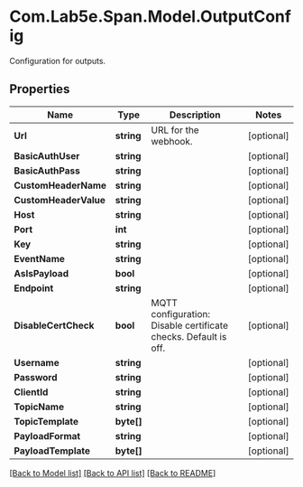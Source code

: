 # Com.Lab5e.Span.Model.OutputConfig
Configuration for outputs.

## Properties

Name | Type | Description | Notes
------------ | ------------- | ------------- | -------------
**Url** | **string** | URL for the webhook. | [optional] 
**BasicAuthUser** | **string** |  | [optional] 
**BasicAuthPass** | **string** |  | [optional] 
**CustomHeaderName** | **string** |  | [optional] 
**CustomHeaderValue** | **string** |  | [optional] 
**Host** | **string** |  | [optional] 
**Port** | **int** |  | [optional] 
**Key** | **string** |  | [optional] 
**EventName** | **string** |  | [optional] 
**AsIsPayload** | **bool** |  | [optional] 
**Endpoint** | **string** |  | [optional] 
**DisableCertCheck** | **bool** | MQTT configuration: Disable certificate checks. Default is off. | [optional] 
**Username** | **string** |  | [optional] 
**Password** | **string** |  | [optional] 
**ClientId** | **string** |  | [optional] 
**TopicName** | **string** |  | [optional] 
**TopicTemplate** | **byte[]** |  | [optional] 
**PayloadFormat** | **string** |  | [optional] 
**PayloadTemplate** | **byte[]** |  | [optional] 

[[Back to Model list]](../README.md#documentation-for-models) [[Back to API list]](../README.md#documentation-for-api-endpoints) [[Back to README]](../README.md)

